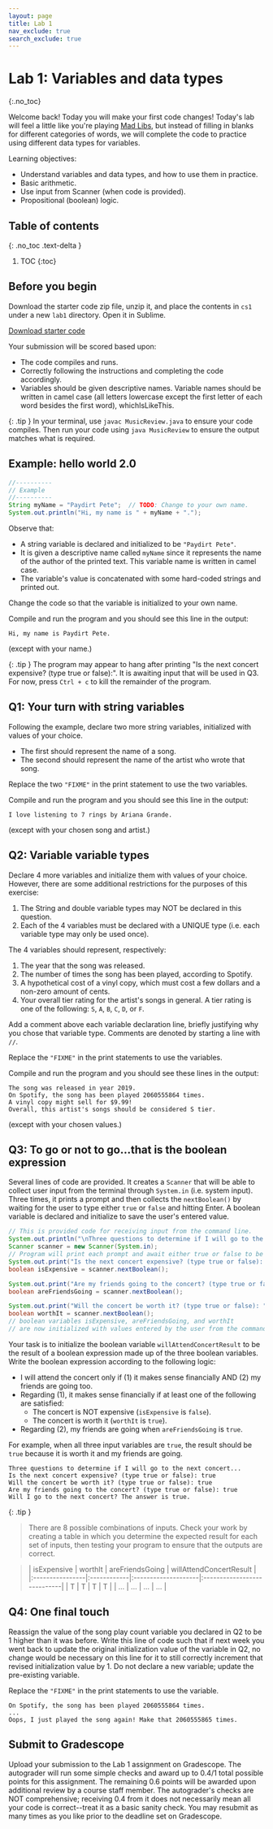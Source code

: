 ```yaml
---
layout: page
title: Lab 1
nav_exclude: true
search_exclude: true
---
```


# Lab 1: Variables and data types
{:.no_toc}

Welcome back! Today you will make your first code changes!
Today's lab will feel a little like you're playing [Mad Libs](https://en.wikipedia.org/wiki/Mad_Libs),
but instead of filling in blanks for different categories of words,
we will complete the code to practice using different data types for variables.

Learning objectives:
- Understand variables and data types, and how to use them in practice.
- Basic arithmetic.
- Use input from Scanner (when code is provided).
- Propositional (boolean) logic.

## Table of contents
{: .no_toc .text-delta }

1. TOC
{:toc}

## Before you begin

Download the starter code zip file, unzip it, and place the contents in `cs1` under a new `lab1` directory. Open it in Sublime.

<a href="../skeleton.zip" download class="btn btn-green">Download starter code</a>

Your submission will be scored based upon:
- The code compiles and runs.
- Correctly following the instructions and completing the code accordingly.
- Variables should be given descriptive names. Variable names should be written in camel case (all letters lowercase except the first letter of each word besides the first word), whichIsLikeThis.

{: .tip }
In your terminal, use `javac MusicReview.java` to ensure your code compiles. Then run your code using `java MusicReview` to ensure the output matches what is required.

## Example: hello world 2.0

```java
//----------
// Example
//----------
String myName = "Paydirt Pete";  // TODO: Change to your own name.
System.out.println("Hi, my name is " + myName + ".");
```

Observe that:
- A string variable is declared and initialized to be `"Paydirt Pete"`.
- It is given a descriptive name called `myName` since it represents the name of the author of the printed text. This variable name is written in camel case.
- The variable's value is concatenated with some hard-coded strings and printed out.

Change the code so that the variable is initialized to your own name.

Compile and run the program and you should see this line in the output:
```text
Hi, my name is Paydirt Pete.
```
(except with your name.)

{: .tip }
The program may appear to hang after printing "Is the next concert expensive? (type true or false):". It is awaiting input that will be used in Q3. For now, press `Ctrl + c` to kill the remainder of the program.

## Q1: Your turn with string variables

Following the example, declare two more string variables, initialized with values of your choice.
- The first should represent the name of a song.
- The second should represent the name of the artist who wrote that song.

Replace the two `"FIXME"` in the print statement to use the two variables.

Compile and run the program and you should see this line in the output:
```text
I love listening to 7 rings by Ariana Grande.
```
(except with your chosen song and artist.)

## Q2: Variable variable types

Declare 4 more variables and initialize them with values of your choice. However, there are some additional
restrictions for the purposes of this exercise:
1. The String and double variable types may NOT be declared in this question.
2. Each of the 4 variables must be declared with a UNIQUE type (i.e. each variable type may only be used once).

The 4 variables should represent, respectively:
1. The year that the song was released.
2. The number of times the song has been played, according to Spotify.
3. A hypothetical cost of a vinyl copy, which must cost a few dollars and a non-zero amount of cents.
4. Your overall tier rating for the artist's songs in general. A tier rating is one of the following: `S`, `A`, `B`, `C`, `D`, or `F`.

Add a comment above each variable declaration line, briefly justifying why you chose that variable type.
Comments are denoted by starting a line with `//`.

Replace the `"FIXME"` in the print statements to use the variables.

Compile and run the program and you should see these lines in the output:
```text
The song was released in year 2019.
On Spotify, the song has been played 2060555864 times.
A vinyl copy might sell for $9.99!
Overall, this artist's songs should be considered S tier.
```
(except with your chosen values.)

## Q3: To go or not to go...that is the boolean expression

Several lines of code are provided. It creates a `Scanner` that will be able to collect
user input from the terminal through `System.in` (i.e. system input). Three times, it prints
a prompt and then collects the `nextBoolean()` by waiting for the user to type either `true` or `false` and hitting Enter.
A boolean variable is declared and initialize to save the user's entered value.

```java
// This is provided code for receiving input from the command line.
System.out.println("\nThree questions to determine if I will go to the next concert...");
Scanner scanner = new Scanner(System.in);
// Program will print each prompt and await either true or false to be entered by the user.
System.out.print("Is the next concert expensive? (type true or false): ");
boolean isExpensive = scanner.nextBoolean();

System.out.print("Are my friends going to the concert? (type true or false): ");
boolean areFriendsGoing = scanner.nextBoolean();

System.out.print("Will the concert be worth it? (type true or false): ");
boolean worthIt = scanner.nextBoolean();
// boolean variables isExpensive, areFriendsGoing, and worthIt
// are now initialized with values entered by the user from the command line.
```

Your task is to initialize the boolean variable `willAttendConcertResult`
to be the result of a boolean expression made up of the three boolean variables.
Write the boolean expression according to the following logic:
- I will attend the concert only if (1) it makes sense financially AND (2) my friends are going too.
- Regarding (1), it makes sense financially if at least one of the following are satisfied:
    - The concert is NOT expensive (`isExpensive` is `false`).
    - The concert is worth it (`worthIt` is `true`).
- Regarding (2), my friends are going when `areFriendsGoing` is `true`.

For example, when all three input variables are `true`, the result should be `true` because it is worth it and my friends are going.
```text
Three questions to determine if I will go to the next concert...
Is the next concert expensive? (type true or false): true
Will the concert be worth it? (type true or false): true
Are my friends going to the concert? (type true or false): true
Will I go to the next concert? The answer is true.
```

{: .tip }
> There are 8 possible combinations of inputs. Check your work by creating a table in which you determine the expected result for each set of inputs, then testing your program to ensure that the outputs are correct.

> | isExpensive     | worthIt     | areFriendsGoing     | willAttendConcertResult     |
|:----------------|:------------|:--------------------|:----------------------------|
| T               | T           | T                   | T                           |
| ...             | ...         | ...                 | ...                         |

## Q4: One final touch

Reassign the value of the song play count variable you declared in Q2 to be 1 higher than it was before.
Write this line of code such that if next week you went back to update the original initialization value of the variable in Q2, no change would be necessary on this line for it to still correctly increment that revised initialization value by 1.
Do not declare a new variable; update the pre-existing variable.

Replace the `"FIXME"` in the print statements to use the variable.

```text
On Spotify, the song has been played 2060555864 times.
...
Oops, I just played the song again! Make that 2060555865 times.
```

## Submit to Gradescope

Upload your submission to the Lab 1 assignment on Gradescope. The autograder will run some simple checks and award up to 0.4/1 total possible points for this assignment. The remaining 0.6 points will be awarded upon additional review by a course staff member. The autograder's checks are NOT comprehensive; receiving 0.4 from it does not necessarily mean all your code is correct--treat it as a basic sanity check. You may resubmit as many times as you like prior to the deadline set on Gradescope.
